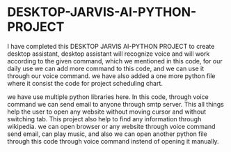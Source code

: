 # DESKTOP-JARVIS-AI-PYTHON-PROJECT

I have completed this DESKTOP JARVIS AI-PYTHON PROJECT to create desktop assistant, desktop assistant will recognize voice and will work according to the given command, which we mentioned in this code, for our daily use we can add more command to this code, and we can use it through our voice command. we have also added a one more python file where it consist the code for project scheduling chart.

we have use multiple python libraries here. 
In this code, through voice command we can send email to anyone through smtp server. 
This all things help the user to open any website without moving cursor and without switching tab. 
This project also help to find any information through wikipedia. we can open browser or any website through voice command send email, can play music, and also we can open another python file through this code through voice command instend of opening it manually.
